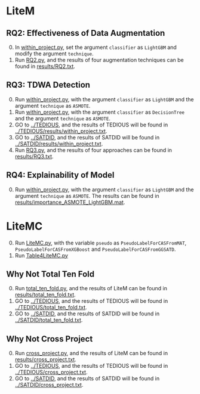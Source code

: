 # LiteM
## RQ2: Effectiveness of Data Augmentation
0. In [within_project.py](within_project.py), set the argument `classifier` as `LightGBM` and modify the argument `technique`.
1. Run [RQ2.py](RQ2.py), and the results of four augmentation techniques can be found in [results/RQ2.txt](results/RQ2.txt).

## RQ3: TDWA Detection
0. Run [within_project.py](within_project.py), with the argument `classifier` as `LightGBM` and the argument `technique` as `ASMOTE`.
1. Run [within_project.py](within_project.py), with the argument `classifier` as `DecisionTree` and the argument `technique` as `ASMOTE`.
2. GO to [../TEDIOUS](../TEDIOUS), and the results of TEDIOUS will be found in [../TEDIOUS/results/within_project.txt](../TEDIOUS/results/within_project.txt).
3. GO to [../SATDID](../SATDID), and the results of SATDID will be found in [../SATDID/results/within_project.txt](../SATDID/results/within_project.txt).
4. Run [RQ3.py](RQ3.py), and the results of four approaches can be found in [results/RQ3.txt](results/RQ3.txt).

## RQ4: Explainability of Model
0. Run [within_project.py](within_project.py), with the argument `classifier` as `LightGBM` and the argument `technique` as `ASMOTE`. The results can be found in [results/importance_ASMOTE_LightGBM.mat](results/importance_ASMOTE_LightGBM.mat).

# LiteMC
0. Run [LiteMC.py](LiteMC.py), with the variable `pseudo` as `PseudoLabelForCASFromMAT`, `PseudoLabelForCASFromXGBoost` and `PseudoLabelForCASFromGGSATD`.
1. Run [Table4LiteMC.py](Table4LiteMC.py)

## Why Not Total Ten Fold
0. Run [total_ten_fold.py](total_ten_fold.py), and the results of LiteM can be found in [results/total_ten_fold.txt](results/total_ten_fold.txt).
1. GO to [../TEDIOUS](../TEDIOUS), and the results of TEDIOUS will be found in [../TEDIOUS/total_ten_fold.txt](../TEDIOUS/total_ten_fold.txt).
2. GO to [../SATDID](../SATDID), and the results of SATDID will be found in [../SATDID/total_ten_fold.txt](../SATDID/total_ten_fold.txt).

## Why Not Cross Project
0. Run [cross_project.py](cross_project.py), and the results of LiteM can be found in [results/cross_project.txt](results/cross_project.txt).
1. GO to [../TEDIOUS](../TEDIOUS), and the results of TEDIOUS will be found in [../TEDIOUS/cross_project.txt](../TEDIOUS/cross_project.txt).
2. GO to [../SATDID](../SATDID), and the results of SATDID will be found in [../SATDID/cross_project.txt](../SATDID/cross_project.txt).
